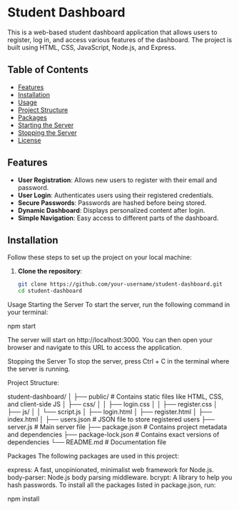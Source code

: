 # Student Dashboard

This is a web-based student dashboard application that allows users to register, log in, and access various features of the dashboard. The project is built using HTML, CSS, JavaScript, Node.js, and Express.

## Table of Contents

- [Features](#features)
- [Installation](#installation)
- [Usage](#usage)
- [Project Structure](#project-structure)
- [Packages](#packages)
- [Starting the Server](#starting-the-server)
- [Stopping the Server](#stopping-the-server)
- [License](#license)

## Features

- **User Registration**: Allows new users to register with their email and password.
- **User Login**: Authenticates users using their registered credentials.
- **Secure Passwords**: Passwords are hashed before being stored.
- **Dynamic Dashboard**: Displays personalized content after login.
- **Simple Navigation**: Easy access to different parts of the dashboard.

## Installation

Follow these steps to set up the project on your local machine:

1. **Clone the repository**:
   ```bash
   git clone https://github.com/your-username/student-dashboard.git
   cd student-dashboard

Usage
Starting the Server
To start the server, run the following command in your terminal:

npm start

The server will start on http://localhost:3000. You can then open your browser and navigate to this URL to access the application.

Stopping the Server
To stop the server, press Ctrl + C in the terminal where the server is running.

Project Structure:

student-dashboard/
│
├── public/               # Contains static files like HTML, CSS, and client-side JS
│   ├── css/
│   │   ├── login.css
│   │   ├── register.css
│   ├── js/
│   │   └── script.js
│   ├── login.html
│   ├── register.html
│   ├── index.html
│
├── users.json            # JSON file to store registered users
├── server.js             # Main server file
├── package.json          # Contains project metadata and dependencies
├── package-lock.json     # Contains exact versions of dependencies
└── README.md             # Documentation file

Packages
The following packages are used in this project:

express: A fast, unopinionated, minimalist web framework for Node.js.
body-parser: Node.js body parsing middleware.
bcrypt: A library to help you hash passwords.
To install all the packages listed in package.json, run:

npm install

